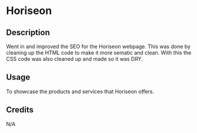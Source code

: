 # Horiseon

## Description

Went in and improved the SEO for the Horiseon webpage. This was done by cleaning up the HTML code to make it more sematic and clean. With this the CSS code was also cleaned up and made so it was DRY.

## Usage

To showcase the products and services that Horiseon offers.

## Credits

N/A